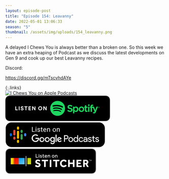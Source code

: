 ```yaml
---
layout: episode-post
title: "Episode 154: Leavanny"
date: 2022-05-01 13:06:33
season: "5"
thumbnail: /assets/img/uploads/154_leavanny.png
---
```

A delayed I Chews You is always better than a broken one. So this week we have an extra heaping of Podcast as we discuss the latest developments on Gen 9 and cook up our best Leavanny recipes.

Discord:

<https://discord.gg/mTscvhdAYe>

{:.links}  
[![I Chews You on Apple Podcasts](https://linkmaker.itunes.apple.com/en-us/badge-lrg.svg?releaseDate=2019-04-16T00:00:00Z&kind=podcast&bubble=podcasts)](https://podcasts.apple.com/us/podcast/154-leavanny/id1455409177?i=1000564968754)  [![I Chews You on Spotify](/assets/img/uploads/spotify-badge-button.svg)](https://open.spotify.com/episode/42mEOVKqNl8pUnOBHEYi5s?si=574c043d3fa54c91)  [![I Chews You on Google Podcasts](/assets/img/uploads/google-podcasts-badge-button.svg)](https://podcasts.google.com/feed/aHR0cDovL2ZlZWRzLmxpYnN5bi5jb20vMTY4ODIxL3Jzcw/episode/ZjNkODI4NmItMTM1ZC00MTZiLWExZjEtNzQxZTdjMzU4YWRm?sa=X&ved=0CAUQkfYCahcKEwjY75X8jpz4AhUAAAAAHQAAAAAQAQ)  [![I Chews You on Stitcher](/assets/img/uploads/stitcher-badge-button.svg)](https://www.stitcher.com/s?eid=93223401)